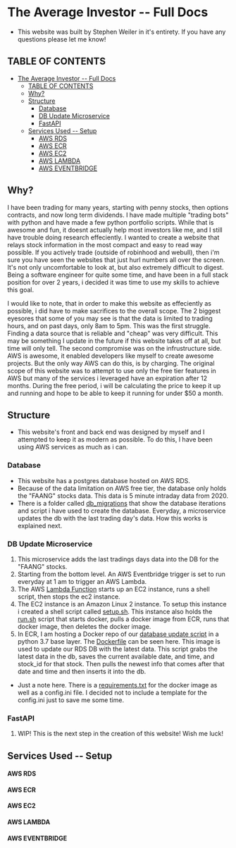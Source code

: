 # The Average Investor -- Full Docs
  - This website was built by Stephen Weiler in it's entirety. If you have any questions please let me know!

## TABLE OF CONTENTS

- [The Average Investor -- Full Docs](#the-average-investor----full-docs)
  - [TABLE OF CONTENTS](#table-of-contents)
  - [Why?](#why)
  - [Structure](#structure)
    - [Database](#database)
    - [DB Update Microservice](#db-update-microservice)
    - [FastAPI](#fastapi)
  - [Services Used -- Setup](#services-used----setup)
      - [AWS RDS](#aws-rds)
      - [AWS ECR](#aws-ecr)
      - [AWS EC2](#aws-ec2)
      - [AWS LAMBDA](#aws-lambda)
      - [AWS EVENTBRIDGE](#aws-eventbridge)

## Why?

  I have been trading for many years, starting with penny stocks, then options contracts, and now long term dividends. I have made multiple "trading bots" with python and have made a few python portfolio scripts. While that is awesome and fun, it doesnt actually help most investors like me, and I still have trouble doing research effeciently. I wanted to create a website that relays stock information in the most compact and easy to read way possible. If you actively trade (outside of robinhood and webull), then i'm sure you have seen the websites that just hurl numbers all over the screen. It's not only uncomfortable to look at, but also extremely difficult to digest. Being a software engineer for quite some time, and have been in a full stack position for over 2 years, i decided it was time to use my skills to achieve this goal. 

  I would like to note, that in order to make this website as effeciently as possible, i did have to make sacrifices to the overall scope. The 2 biggest eyesores that some of you may see is that the data is limited to trading hours, and on past days, only 8am to 5pm. This was the first struggle. Finding a data source that is reliable and "cheap" was very difficult. This may be something I update in the future if this website takes off at all, but time will only tell. The second compromise was on the infrustructure side. AWS is awesome, it enabled developers like myself to create awesome projects. But the only way AWS can do this, is by charging. The original scope of this website was to attempt to use only the free tier features in AWS but many of the services i leveraged have an expiration after 12 months. During the free period, i will be calculating the price to keep it up and running and hope to be able to keep it running for under $50 a month. 

## Structure

  - This website's front and back end was designed by myself and I attempted to keep it as modern as possible. To do this, I have been using AWS services as much as i can. 

### Database
  - This website has a postgres database hosted on AWS RDS.
  - Because of the data limitation on AWS free tier, the database only holds the "FAANG" stocks data. This data is 5 minute intraday data from 2020. 
  - There is a folder called [db_migrations](db_migrations) that show the database iterations and script i have used to create the database. 
  Everyday, a microservice updates the db with the last trading day's data. How this works is explained next.

### DB Update Microservice
   1. This microservice adds the last tradings days data into the DB for the "FAANG" stocks.
   2. Starting from the bottom level. An AWS Eventbridge trigger is set to run everyday at 1 am to trigger an AWS Lambda.
   3. The AWS [Lambda Function](lambda/lambda_to_ec2.py) starts up an EC2 instance, runs a shell script, then stops the ec2 instance. 
   4. The EC2 instance is an Amazon Linux 2 instance. To setup this instance i created a shell script called [setup.sh](ec2/setup.sh). This instance also holds the [run.sh](ec2/run.sh) script that starts docker, pulls a docker image from ECR, runs that docker image, then deletes the docker image. 
   5. In ECR, I am hosting a Docker repo of our [database update script](ec2/update_stock_db.py) in a python 3.7 base layer. The [Dockerfile](ec2/Dockerfile) can be seen here. This image is used to update our RDS DB with the latest data. This script grabs the latest data in the db, saves the current available date, and time, and stock_id for that stock. Then pulls the newest info that comes after that date and time and then inserts it into the db.
   - Just a note here. There is a [requirements.txt](ec2/requirements.txt) for the docker image as well as a config.ini file. I decided not to include a template for the config.ini just to save me some time. 

### FastAPI
   1. WIP! This is the next step in the creation of this website! Wish me luck!


## Services Used -- Setup

#### AWS RDS
#### AWS ECR
#### AWS EC2
#### AWS LAMBDA
#### AWS EVENTBRIDGE